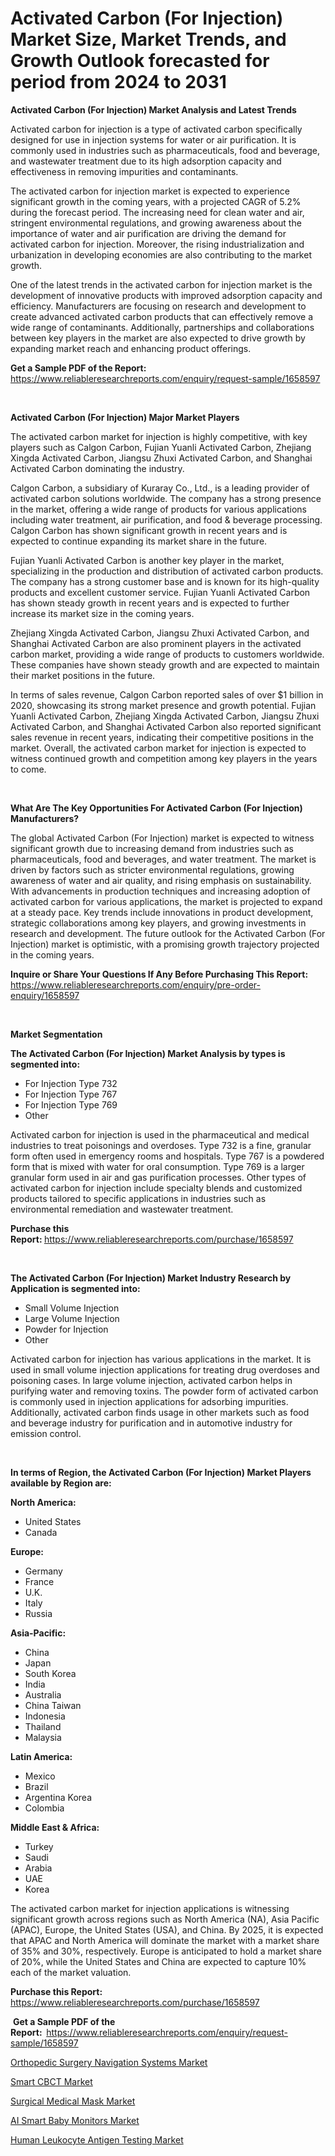 <p><h1>Activated Carbon (For Injection) Market Size, Market Trends, and Growth Outlook forecasted for period from 2024 to 2031</h1></p><p><strong>Activated Carbon (For Injection) Market Analysis and Latest Trends</strong></p>
<p><p>Activated carbon for injection is a type of activated carbon specifically designed for use in injection systems for water or air purification. It is commonly used in industries such as pharmaceuticals, food and beverage, and wastewater treatment due to its high adsorption capacity and effectiveness in removing impurities and contaminants.</p><p>The activated carbon for injection market is expected to experience significant growth in the coming years, with a projected CAGR of 5.2% during the forecast period. The increasing need for clean water and air, stringent environmental regulations, and growing awareness about the importance of water and air purification are driving the demand for activated carbon for injection. Moreover, the rising industrialization and urbanization in developing economies are also contributing to the market growth.</p><p>One of the latest trends in the activated carbon for injection market is the development of innovative products with improved adsorption capacity and efficiency. Manufacturers are focusing on research and development to create advanced activated carbon products that can effectively remove a wide range of contaminants. Additionally, partnerships and collaborations between key players in the market are also expected to drive growth by expanding market reach and enhancing product offerings.</p></p>
<p><strong>Get a Sample PDF of the Report:&nbsp;</strong> <a href="https://www.reliableresearchreports.com/enquiry/request-sample/1658597">https://www.reliableresearchreports.com/enquiry/request-sample/1658597</a></p>
<p>&nbsp;</p>
<p><strong>Activated Carbon (For Injection) Major Market Players</strong></p>
<p><p>The activated carbon market for injection is highly competitive, with key players such as Calgon Carbon, Fujian Yuanli Activated Carbon, Zhejiang Xingda Activated Carbon, Jiangsu Zhuxi Activated Carbon, and Shanghai Activated Carbon dominating the industry.</p><p>Calgon Carbon, a subsidiary of Kuraray Co., Ltd., is a leading provider of activated carbon solutions worldwide. The company has a strong presence in the market, offering a wide range of products for various applications including water treatment, air purification, and food & beverage processing. Calgon Carbon has shown significant growth in recent years and is expected to continue expanding its market share in the future.</p><p>Fujian Yuanli Activated Carbon is another key player in the market, specializing in the production and distribution of activated carbon products. The company has a strong customer base and is known for its high-quality products and excellent customer service. Fujian Yuanli Activated Carbon has shown steady growth in recent years and is expected to further increase its market size in the coming years.</p><p>Zhejiang Xingda Activated Carbon, Jiangsu Zhuxi Activated Carbon, and Shanghai Activated Carbon are also prominent players in the activated carbon market, providing a wide range of products to customers worldwide. These companies have shown steady growth and are expected to maintain their market positions in the future.</p><p>In terms of sales revenue, Calgon Carbon reported sales of over $1 billion in 2020, showcasing its strong market presence and growth potential. Fujian Yuanli Activated Carbon, Zhejiang Xingda Activated Carbon, Jiangsu Zhuxi Activated Carbon, and Shanghai Activated Carbon also reported significant sales revenue in recent years, indicating their competitive positions in the market. Overall, the activated carbon market for injection is expected to witness continued growth and competition among key players in the years to come.</p></p>
<p>&nbsp;</p>
<p><strong>What Are The Key Opportunities For Activated Carbon (For Injection) Manufacturers?</strong></p>
<p><p>The global Activated Carbon (For Injection) market is expected to witness significant growth due to increasing demand from industries such as pharmaceuticals, food and beverages, and water treatment. The market is driven by factors such as stricter environmental regulations, growing awareness of water and air quality, and rising emphasis on sustainability. With advancements in production techniques and increasing adoption of activated carbon for various applications, the market is projected to expand at a steady pace. Key trends include innovations in product development, strategic collaborations among key players, and growing investments in research and development. The future outlook for the Activated Carbon (For Injection) market is optimistic, with a promising growth trajectory projected in the coming years.</p></p>
<p><strong>Inquire or Share Your Questions If Any Before Purchasing This Report:</strong> <a href="https://www.reliableresearchreports.com/enquiry/pre-order-enquiry/1658597">https://www.reliableresearchreports.com/enquiry/pre-order-enquiry/1658597</a></p>
<p>&nbsp;</p>
<p><strong>Market Segmentation</strong></p>
<p><strong>The Activated Carbon (For Injection) Market Analysis by types is segmented into:</strong></p>
<p><ul><li>For Injection Type 732</li><li>For Injection Type 767</li><li>For Injection Type 769</li><li>Other</li></ul></p>
<p><p>Activated carbon for injection is used in the pharmaceutical and medical industries to treat poisonings and overdoses. Type 732 is a fine, granular form often used in emergency rooms and hospitals. Type 767 is a powdered form that is mixed with water for oral consumption. Type 769 is a larger granular form used in air and gas purification processes. Other types of activated carbon for injection include specialty blends and customized products tailored to specific applications in industries such as environmental remediation and wastewater treatment.</p></p>
<p><strong>Purchase this Report:&nbsp;</strong><a href="https://www.reliableresearchreports.com/purchase/1658597">https://www.reliableresearchreports.com/purchase/1658597</a></p>
<p>&nbsp;</p>
<p><strong>The Activated Carbon (For Injection) Market Industry Research by Application is segmented into:</strong></p>
<p><ul><li>Small Volume Injection</li><li>Large Volume Injection</li><li>Powder for Injection</li><li>Other</li></ul></p>
<p><p>Activated carbon for injection has various applications in the market. It is used in small volume injection applications for treating drug overdoses and poisoning cases. In large volume injection, activated carbon helps in purifying water and removing toxins. The powder form of activated carbon is commonly used in injection applications for adsorbing impurities. Additionally, activated carbon finds usage in other markets such as food and beverage industry for purification and in automotive industry for emission control.</p></p>
<p>&nbsp;</p>
<p><strong>In terms of Region, the Activated Carbon (For Injection) Market Players available by Region are:</strong></p>
<p>
    <p> <strong> North America: </strong>
        <ul>
            <li>United States</li>
            <li>Canada</li>
        </ul>
        </p> 
    <p> <strong> Europe: </strong>
        <ul>
            <li>Germany</li>
            <li>France</li>
            <li>U.K.</li>
            <li>Italy</li>
            <li>Russia</li>
        </ul>
        </p> 
    <p> <strong> Asia-Pacific: </strong>
        <ul>
            <li>China</li>
            <li>Japan</li>
            <li>South Korea</li>
            <li>India</li>
            <li>Australia</li>
            <li>China Taiwan</li>
            <li>Indonesia</li>
            <li>Thailand</li>
            <li>Malaysia</li>
        </ul>
        </p> 
    <p> <strong> Latin America: </strong>
        <ul>
            <li>Mexico</li>
            <li>Brazil</li>
            <li>Argentina Korea</li>
            <li>Colombia</li>
        </ul>
        </p> 
    <p> <strong> Middle East & Africa: </strong>
        <ul>
            <li>Turkey</li>
            <li>Saudi</li>
            <li>Arabia</li>
            <li>UAE</li>
            <li>Korea</li>
        </ul>
    </p>
    </p>
<p><p>The activated carbon market for injection applications is witnessing significant growth across regions such as North America (NA), Asia Pacific (APAC), Europe, the United States (USA), and China. By 2025, it is expected that APAC and North America will dominate the market with a market share of 35% and 30%, respectively. Europe is anticipated to hold a market share of 20%, while the United States and China are expected to capture 10% each of the market valuation.</p></p>
<p><strong>Purchase this Report: </strong><a href="https://www.reliableresearchreports.com/purchase/1658597">https://www.reliableresearchreports.com/purchase/1658597</a></p>
<p>&nbsp;<strong>Get a Sample PDF of the Report:&nbsp;&nbsp;</strong><a href="https://www.reliableresearchreports.com/enquiry/request-sample/1658597">https://www.reliableresearchreports.com/enquiry/request-sample/1658597</a></p>
<p><strong></strong></p>
<p><p><a href="https://medium.com/@joycelucas56/orthopedic-surgery-navigation-systems-market-comprehensive-assessment-by-type-application-and-7c799b318ad2">Orthopedic Surgery Navigation Systems Market</a></p><p><a href="https://medium.com/@marcellakin2023/smart-cbct-market-insights-into-market-cagr-market-trends-and-growth-strategies-1e58f835b7df">Smart CBCT Market</a></p><p><a href="https://medium.com/@marcellakin2023/analyzing-surgical-medical-mask-market-global-industry-perspective-and-forecast-2024-to-2031-29d1b2e29816">Surgical Medical Mask Market</a></p><p><a href="https://medium.com/@joycelucas56/ai-smart-baby-monitors-market-size-reveals-the-best-marketing-channels-in-global-industry-c01d4d4e5028">AI Smart Baby Monitors Market</a></p><p><a href="https://medium.com/@marcellakin2023/human-leukocyte-antigen-testing-market-insights-into-market-cagr-market-trends-and-growth-fa62ef436f1a">Human Leukocyte Antigen Testing Market</a></p></p>